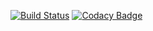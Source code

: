 [![Build Status](https://travis-ci.org/MitocGroup/deep-microservices-skeleton.svg?branch=master)](https://travis-ci.org/MitocGroup/deep-microservices-skeleton)
[![Codacy Badge](https://api.codacy.com/project/badge/coverage/ef7c8d169940408dbeb10c634c8b4259)](https://www.codacy.com/app/MitocGroup/deep-microservices-skeleton)
